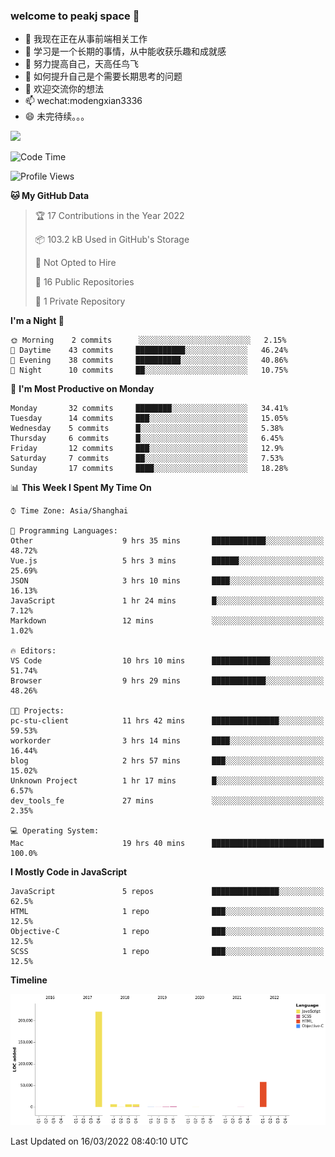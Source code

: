 ### welcome to peakj space 👋



- 🔭 我现在正在从事前端相关工作
- 🌱 学习是一个长期的事情，从中能收获乐趣和成就感
- 👯 努力提高自己，天高任鸟飞
- 🤔 如何提升自己是个需要长期思考的问题
- 💬 欢迎交流你的想法
- 📫 wechat:modengxian3336
- 😄 未完待续。。。

![](https://s2.ax1x.com/2019/06/28/ZKxc4J.jpg)

<!--START_SECTION:waka-->
![Code Time](http://img.shields.io/badge/Code%20Time-1%2C045%20hrs%2010%20mins-blue)

![Profile Views](http://img.shields.io/badge/Profile%20Views-0-blue)

**🐱 My GitHub Data** 

> 🏆 17 Contributions in the Year 2022
 > 
> 📦 103.2 kB Used in GitHub's Storage 
 > 
> 🚫 Not Opted to Hire
 > 
> 📜 16 Public Repositories 
 > 
> 🔑 1 Private Repository 
 > 
**I'm a Night 🦉** 

```text
🌞 Morning    2 commits      ░░░░░░░░░░░░░░░░░░░░░░░░░   2.15% 
🌆 Daytime    43 commits     ███████████░░░░░░░░░░░░░░   46.24% 
🌃 Evening    38 commits     ██████████░░░░░░░░░░░░░░░   40.86% 
🌙 Night      10 commits     ██░░░░░░░░░░░░░░░░░░░░░░░   10.75%

```
📅 **I'm Most Productive on Monday** 

```text
Monday       32 commits     ████████░░░░░░░░░░░░░░░░░   34.41% 
Tuesday      14 commits     ███░░░░░░░░░░░░░░░░░░░░░░   15.05% 
Wednesday    5 commits      █░░░░░░░░░░░░░░░░░░░░░░░░   5.38% 
Thursday     6 commits      █░░░░░░░░░░░░░░░░░░░░░░░░   6.45% 
Friday       12 commits     ███░░░░░░░░░░░░░░░░░░░░░░   12.9% 
Saturday     7 commits      ██░░░░░░░░░░░░░░░░░░░░░░░   7.53% 
Sunday       17 commits     ████░░░░░░░░░░░░░░░░░░░░░   18.28%

```


📊 **This Week I Spent My Time On** 

```text
⌚︎ Time Zone: Asia/Shanghai

💬 Programming Languages: 
Other                    9 hrs 35 mins       ████████████░░░░░░░░░░░░░   48.72% 
Vue.js                   5 hrs 3 mins        ██████░░░░░░░░░░░░░░░░░░░   25.69% 
JSON                     3 hrs 10 mins       ████░░░░░░░░░░░░░░░░░░░░░   16.13% 
JavaScript               1 hr 24 mins        █░░░░░░░░░░░░░░░░░░░░░░░░   7.12% 
Markdown                 12 mins             ░░░░░░░░░░░░░░░░░░░░░░░░░   1.02%

🔥 Editors: 
VS Code                  10 hrs 10 mins      █████████████░░░░░░░░░░░░   51.74% 
Browser                  9 hrs 29 mins       ████████████░░░░░░░░░░░░░   48.26%

🐱‍💻 Projects: 
pc-stu-client            11 hrs 42 mins      ███████████████░░░░░░░░░░   59.53% 
workorder                3 hrs 14 mins       ████░░░░░░░░░░░░░░░░░░░░░   16.44% 
blog                     2 hrs 57 mins       ███░░░░░░░░░░░░░░░░░░░░░░   15.02% 
Unknown Project          1 hr 17 mins        █░░░░░░░░░░░░░░░░░░░░░░░░   6.57% 
dev_tools_fe             27 mins             ░░░░░░░░░░░░░░░░░░░░░░░░░   2.35%

💻 Operating System: 
Mac                      19 hrs 40 mins      █████████████████████████   100.0%

```

**I Mostly Code in JavaScript** 

```text
JavaScript               5 repos             ███████████████░░░░░░░░░░   62.5% 
HTML                     1 repo              ███░░░░░░░░░░░░░░░░░░░░░░   12.5% 
Objective-C              1 repo              ███░░░░░░░░░░░░░░░░░░░░░░   12.5% 
SCSS                     1 repo              ███░░░░░░░░░░░░░░░░░░░░░░   12.5%

```


**Timeline**

![Chart not found](https://raw.githubusercontent.com/PeakJ/PeakJ/master/charts/bar_graph.png) 


 Last Updated on 16/03/2022 08:40:10 UTC
<!--END_SECTION:waka-->
